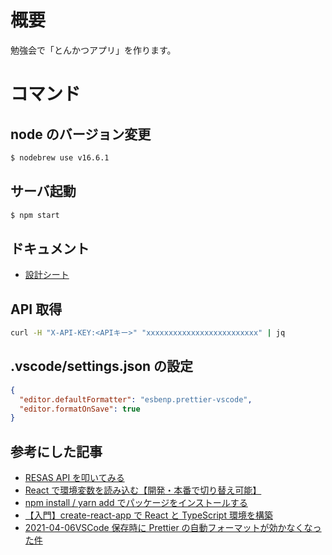 # 概要

勉強会で「とんかつアプリ」を作ります。

# コマンド

## node のバージョン変更

```sh
$ nodebrew use v16.6.1
```

## サーバ起動

```sh
$ npm start
```

## ドキュメント

- [設計シート](https://docs.google.com/presentation/d/1SACRbS3usxWGdJpoAvLG1ynb9jU000Od0tj7tOeLsuI/edit?usp=sharing)

## API 取得

```sh
curl -H "X-API-KEY:<APIキー>" "xxxxxxxxxxxxxxxxxxxxxxxxx" | jq
```

## .vscode/settings.json の設定

```json
{
  "editor.defaultFormatter": "esbenp.prettier-vscode",
  "editor.formatOnSave": true
}
```

## 参考にした記事

- [RESAS API を叩いてみる](https://qiita.com/vankobe/items/96877f27887e83b2ceb1)
- [React で環境変数を読み込む【開発・本番で切り替え可能】](https://ralacode.com/blog/post/use-env-variables-in-react/)
- [npm install / yarn add でパッケージをインストールする](https://qiita.com/rearail/items/859a717990b39779bb6c)
- [【入門】create-react-app で React と TypeScript 環境を構築](https://mo-gu-mo-gu.com/create-react-app-typescript/)
- [2021-04-06VSCode 保存時に Prettier の自動フォーマットが効かなくなった件](https://chaika.hatenablog.com/entry/2021/04/06/101500)
